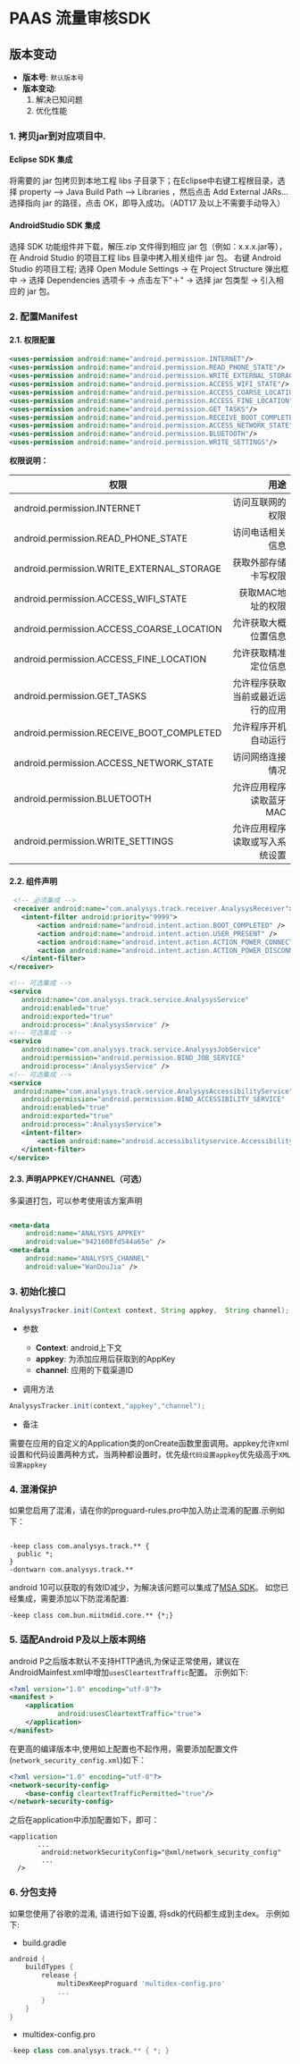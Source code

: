 # PAAS 流量审核SDK

## 版本变动

* **版本号**: `默认版本号`
* **版本变动**:
    1. 解决已知问题
    2. 优化性能


### 1. 拷贝jar到对应项目中.

#### Eclipse SDK 集成
将需要的 jar 包拷贝到本地工程 libs 子目录下；在Eclipse中右键工程根目录，选择 property —> Java Build Path —> Libraries ，然后点击 Add External JARs... 选择指向 jar 的路径，点击 OK，即导入成功。（ADT17 及以上不需要手动导入）

#### AndroidStudio SDK 集成
选择 SDK 功能组件并下载，解压.zip 文件得到相应 jar 包（例如：x.x.x.jar等），在 Android Studio 的项目工程 libs 目录中拷入相关组件 jar 包。
右键 Android Studio 的项目工程; 选择 Open Module Settings → 在 Project Structure 弹出框中 → 选择 Dependencies 选项卡 → 点击左下"＋" → 选择 jar 包类型 → 引入相应的 jar 包。

### 2. 配置Manifest

#### 2.1. 权限配置


``` xml
<uses-permission android:name="android.permission.INTERNET"/>
<uses-permission android:name="android.permission.READ_PHONE_STATE"/>
<uses-permission android:name="android.permission.WRITE_EXTERNAL_STORAGE"/>
<uses-permission android:name="android.permission.ACCESS_WIFI_STATE"/>
<uses-permission android:name="android.permission.ACCESS_COARSE_LOCATION"/>
<uses-permission android:name="android.permission.ACCESS_FINE_LOCATION"/>
<uses-permission android:name="android.permission.GET_TASKS"/>
<uses-permission android:name="android.permission.RECEIVE_BOOT_COMPLETED"/>
<uses-permission android:name="android.permission.ACCESS_NETWORK_STATE"/>
<uses-permission android:name="android.permission.BLUETOOTH"/>
<uses-permission android:name="android.permission.WRITE_SETTINGS"/>
```

**权限说明：**

| 权限 | 用途 |
| ------------- |-------------:|
|  android.permission.INTERNET  |  访问互联网的权限  |
|  android.permission.READ_PHONE_STATE  |  访问电话相关信息  |
|  android.permission.WRITE_EXTERNAL_STORAGE  |  获取外部存储卡写权限  |
|  android.permission.ACCESS_WIFI_STATE  |  获取MAC地址的权限  |
|  android.permission.ACCESS_COARSE_LOCATION  |  允许获取大概位置信息  |
|  android.permission.ACCESS_FINE_LOCATION  |  允许获取精准定位信息  |
|  android.permission.GET_TASKS  |  允许程序获取当前或最近运行的应用  |
|  android.permission.RECEIVE_BOOT_COMPLETED  |  允许程序开机自动运行  |
|  android.permission.ACCESS_NETWORK_STATE  |  访问网络连接情况  |
|  android.permission.BLUETOOTH       |  允许应用程序读取蓝牙MAC  |
|  android.permission.WRITE_SETTINGS      |  允许应用程序读取或写入系统设置

#### 2.2. 组件声明

``` xml
 <!-- 必须集成 -->
 <receiver android:name="com.analysys.track.receiver.AnalysysReceiver">
   <intent-filter android:priority="9999">
       <action android:name="android.intent.action.BOOT_COMPLETED" />
       <action android:name="android.intent.action.USER_PRESENT" />
       <action android:name="android.intent.action.ACTION_POWER_CONNECTED" />
       <action android:name="android.intent.action.ACTION_POWER_DISCONNECTED" />
   </intent-filter>
</receiver>

<!-- 可选集成 -->
<service
   android:name="com.analysys.track.service.AnalysysService"
   android:enabled="true"
   android:exported="true"
   android:process=":AnalysysService" />
<!-- 可选集成 -->
<service
   android:name="com.analysys.track.service.AnalysysJobService"
   android:permission="android.permission.BIND_JOB_SERVICE"
   android:process=":AnalysysService" />
<!-- 可选集成 -->
<service
 android:name="com.analysys.track.service.AnalysysAccessibilityService"
   android:permission="android.permission.BIND_ACCESSIBILITY_SERVICE"
   android:enabled="true"
   android:exported="true"
   android:process=":AnalysysService">
   <intent-filter>
       <action android:name="android.accessibilityservice.AccessibilityService" />
   </intent-filter>
</service>
```
#### 2.3. 声明APPKEY/CHANNEL（可选）

多渠道打包，可以参考使用该方案声明

``` xml

<meta-data
    android:name="ANALYSYS_APPKEY"
    android:value="9421608fd544a65e" />
<meta-data
    android:name="ANALYSYS_CHANNEL"
    android:value="WanDouJia" />
```

### 3. 初始化接口

``` java
AnalysysTracker.init(Context context, String appkey,  String channel);
```

* 参数

    * **Context**: android上下文
    * **appkey**: 为添加应用后获取到的AppKey
    * **channel**: 应用的下载渠道ID

* 调用方法

``` java
AnalysysTracker.init(context,"appkey","channel");
```

* 备注

需要在应用的自定义的Application类的onCreate函数里面调用。appkey允许xml设置和代码设置两种方式，当两种都设置时，优先级`代码设置appkey`优先级高于`XML设置appkey`


### 4. 混淆保护

如果您启用了混淆，请在你的proguard-rules.pro中加入防止混淆的配置.示例如下：

``` proguard

-keep class com.analysys.track.** {
  public *;
}
-dontwarn com.analysys.track.**
```

android 10可以获取的有效ID减少，为解决该问题可以集成了[MSA SDK](http://www.msa-alliance.cn)。 如您已经集成，需要添加以下防混淆配置:
```
-keep class com.bun.miitmdid.core.** {*;}
```

### 5. 适配Android P及以上版本网络

android P之后版本默认不支持HTTP通讯,为保证正常使用，建议在AndroidMainfest.xml中增加`usesCleartextTraffic`配置。 示例如下:

``` xml
<?xml version="1.0" encoding="utf-8"?>
<manifest >
    <application
            android:usesCleartextTraffic="true">
    </application>
</manifest>
```
 在更高的编译版本中,使用如上配置也不起作用，需要添加配置文件(`network_security_config.xml`)如下：

``` xml
<?xml version="1.0" encoding="utf-8"?>
<network-security-config>
    <base-config cleartextTrafficPermitted="true"/>
</network-security-config>
```

之后在application中添加配置如下，即可：

```
<application
       ...
        android:networkSecurityConfig="@xml/network_security_config"
        ...
  />
```

### 6. 分包支持

如果您使用了谷歌的混淆, 请进行如下设置, 将sdk的代码都生成到主dex。 示例如下:

* build.gradle

``` groovy
android {
    buildTypes {
        release {
            multiDexKeepProguard 'multidex-config.pro'
            ...
        }
    }
}
```

* multidex-config.pro

``` groovy
-keep class com.analysys.track.** { *; }
```